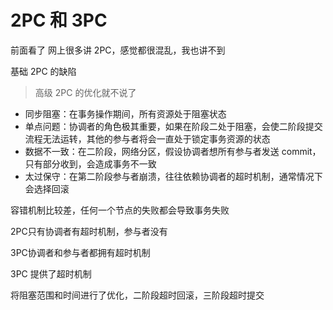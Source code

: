 # 2PC 和 3PC

前面看了 网上很多讲 2PC，感觉都很混乱，我也讲不到



基础 2PC 的缺陷

> 高级 2PC 的优化就不说了

* 同步阻塞：在事务操作期间，所有资源处于阻塞状态
* 单点问题：协调者的角色极其重要，如果在阶段二处于阻塞，会使二阶段提交流程无法运转，其他的参与者将会一直处于锁定事务资源的状态
* 数据不一致：在二阶段，网络分区，假设协调者想所有参与者发送 commit，只有部分收到，会造成事务不一致
* 太过保守：在第二阶段参与者崩溃，往往依赖协调者的超时机制，通常情况下会选择回滚

容错机制比较差，任何一个节点的失败都会导致事务失败

2PC只有协调者有超时机制，参与者没有

3PC协调者和参与者都拥有超时机制



3PC 提供了超时机制

将阻塞范围和时间进行了优化，二阶段超时回滚，三阶段超时提交





